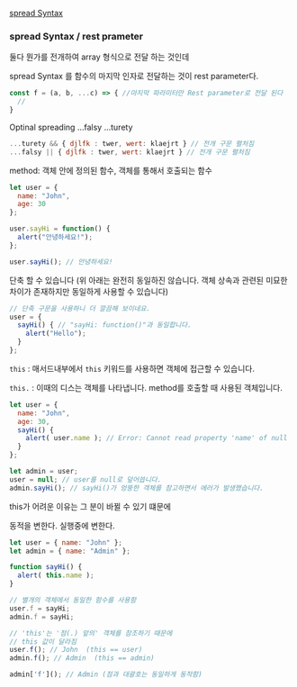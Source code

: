 [spread Syntax](https://www.notion.so/spread-Syntax-b4fcc952dd194562a9f360689a54148a) 

### spread Syntax / rest prameter

둘다 뭔가를 전개하여 array 형식으로 전달 하는 것인데 

spread Syntax 를 함수의 마지막 인자로 전달하는 것이 rest parameter다.

```jsx
const f = (a, b, ...c) => { //마지막 파라미터만 Rest parameter로 전달 된다
  //
}
```

Optinal spreading ...falsy ...turety

```jsx
...turety && { djlfk : twer, wert: klaejrt } // 전개 구문 펼처짐
...falsy || { djlfk : twer, wert: klaejrt } // 전개 구문 펼처짐
```

method: 객체 안에 정의된 함수, 객체를 통해서 호출되는 함수

```jsx
let user = {
  name: "John",
  age: 30
};

user.sayHi = function() {
  alert("안녕하세요!");
};

user.sayHi(); // 안녕하세요!
```

단축 할 수 있습니다 (위 아래는 완전히 동일하진 않습니다. 객체 상속과 관련된 미묘한 차이가 존재하지만 동일하게 사용할 수 있습니다)

```jsx
// 단축 구문을 사용하니 더 깔끔해 보이네요.
user = {
  sayHi() { // "sayHi: function()"과 동일합니다.
    alert("Hello");
  }
};
```

`this` : 매서드내부에서 `this` 키워드를 사용하면 객체에 접근할 수 있습니다.

`this.` : 이때의 디스는 객체를 나타냅니다. method를 호출할 때 사용된 객체입니다.

```jsx
let user = {
  name: "John",
  age: 30,
  sayHi() {
    alert( user.name ); // Error: Cannot read property 'name' of null
  }
};

let admin = user;
user = null; // user를 null로 덮어씁니다.
admin.sayHi(); // sayHi()가 엉뚱한 객체를 참고하면서 에러가 발생했습니다.
```

this가 어려운 이유는 그 분이 바뀔 수 있기 떄문에

동적을 변한다. 실행중에 변한다.

```jsx
let user = { name: "John" };
let admin = { name: "Admin" };

function sayHi() {
  alert( this.name );
}

// 별개의 객체에서 동일한 함수를 사용함
user.f = sayHi;
admin.f = sayHi;

// 'this'는 '점(.) 앞의' 객체를 참조하기 때문에
// this 값이 달라짐
user.f(); // John  (this == user)
admin.f(); // Admin  (this == admin)

admin['f'](); // Admin (점과 대괄호는 동일하게 동작함)
```